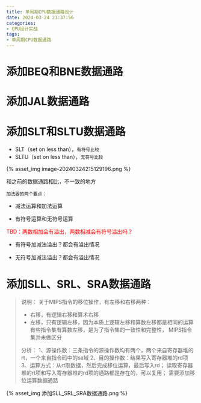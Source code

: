 ```yaml
---
title: 单周期CPU数据通路设计
date: 2024-03-24 21:37:56
categories:
- CPU设计实战
tags:
- 单周期CPU数据通路
---
```


# 添加BEQ和BNE数据通路



# 添加JAL数据通路



# 添加SLT和SLTU数据通路

- SLT（set on less than），`有符号比较`
- SLTU（set on less than），`无符号比较`

{% asset_img image-20240324215129196.png %}

和之前的数据通路相比，不一致的地方



`加法器的两个要点：`

- 减法运算和加法运算

- 有符号运算和无符号运算



<font color=red>TBD：两数相加会有溢出，两数相减会有符号溢出吗？</font>

- 有符号加减法溢出？都会有溢出情况

- 无符号加减法溢出？都会有溢出情况



# 添加SLL、SRL、SRA数据通路

> 说明：
> 关于MIPS指令的移位操作，有左移和右移两种：
>
> - 右移，有逻辑右移和算术右移
> - 左移，只有逻辑左移，因为本质上逻辑左移和算数左移都是相同的运算
> 有些指令集有算数左移，是为了指令集的一致性和完整性，
> MIPS指令集并未做区分
>
> 分析：
> 1、源操作数：三条指令的源操作数均有两个，两个来自寄存器堆的rt，一个来自指令码中的sa域
> 2、目的操作数：结果写入寄存器堆的rd项
> 3、运算方式：从rt取数据，然后完成移位运算，最后写入rd；
> 读取寄存器堆的rt项和写入寄存器堆的rd项的通路都是存在的，可以复用；
> 需要添加移位运算数据通路

{% asset_img 添加SLL_SRL_SRA数据通路.png %}

